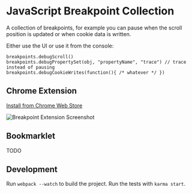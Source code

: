 # JavaScript Breakpoint Collection

A collection of breakpoints, for example you can pause when the scroll position is updated or when cookie data is written.

Either use the UI or use it from the console:

    breakpoints.debugScroll()
    breakpoints.debugPropertySet(obj, "propertyName", "trace") // trace instead of pausing
    breakpoints.debugCookieWrites(function(){ /* whatever */ })

## Chrome Extension

[Install from Chrome Web Store](https://chrome.google.com/webstore/detail/javascript-breakpoint-col/kgpjjblahlmjlfljfpcneapmeblichbp)

![Breakpoint Extension Screenshot](https://cloud.githubusercontent.com/assets/1303660/14764345/635338a0-09ac-11e6-992b-312ecfdf53b3.png)

## Bookmarklet

TODO

## Development

Run `webpack --watch` to build the project. Run the tests with `karma start`.
